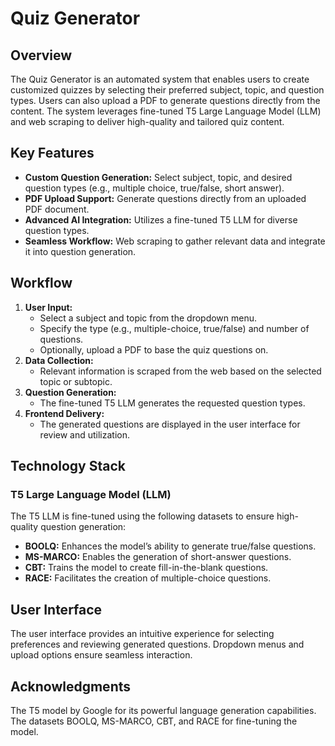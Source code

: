 # Quiz Generator

## Overview
The Quiz Generator is an automated system that enables users to create customized quizzes by selecting their preferred subject, topic, and question types. Users can also upload a PDF to generate questions directly from the content. The system leverages fine-tuned T5 Large Language Model (LLM) and web scraping to deliver high-quality and tailored quiz content.

## Key Features
- **Custom Question Generation:** Select subject, topic, and desired question types (e.g., multiple choice, true/false, short answer).
- **PDF Upload Support:** Generate questions directly from an uploaded PDF document.
- **Advanced AI Integration:** Utilizes a fine-tuned T5 LLM for diverse question types.
- **Seamless Workflow:** Web scraping to gather relevant data and integrate it into question generation.

## Workflow
1. **User Input:**
   - Select a subject and topic from the dropdown menu.
   - Specify the type (e.g., multiple-choice, true/false) and number of questions.
   - Optionally, upload a PDF to base the quiz questions on.
2. **Data Collection:**
   - Relevant information is scraped from the web based on the selected topic or subtopic.
3. **Question Generation:**
   - The fine-tuned T5 LLM generates the requested question types.
4. **Frontend Delivery:**
   - The generated questions are displayed in the user interface for review and utilization.

## Technology Stack
### T5 Large Language Model (LLM)
The T5 LLM is fine-tuned using the following datasets to ensure high-quality question generation:
- **BOOLQ:** Enhances the model’s ability to generate true/false questions.
- **MS-MARCO:** Enables the generation of short-answer questions.
- **CBT:** Trains the model to create fill-in-the-blank questions.
- **RACE:** Facilitates the creation of multiple-choice questions.

## User Interface
The user interface provides an intuitive experience for selecting preferences and reviewing generated questions. Dropdown menus and upload options ensure seamless interaction.

## Acknowledgments
The T5 model by Google for its powerful language generation capabilities.
The datasets BOOLQ, MS-MARCO, CBT, and RACE for fine-tuning the model.
